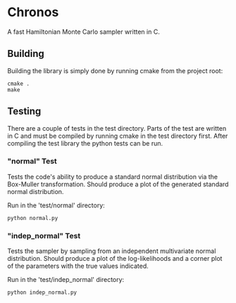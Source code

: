 # Chronos
A fast Hamiltonian Monte Carlo sampler written in C.

## Building
Building the library is simply done by running cmake from the project root:
```
cmake .
make
```

## Testing
There are a couple of tests in the test directory. Parts of the test are written in C and must be compiled by running cmake in the test directory first. After compiling the test library the python tests can be run.

### "normal" Test
Tests the code's ability to produce a standard normal distribution via the Box-Muller transformation. Should produce a plot of the generated standard normal distribution.

Run in the 'test/normal' directory:
```
python normal.py
```

### "indep_normal" Test
Tests the sampler by sampling from an independent multivariate normal distribution. Should produce a plot of the log-likelihoods and a corner plot of the parameters with the true values indicated.

Run in the 'test/indep_normal' directory:
```
python indep_normal.py
```

